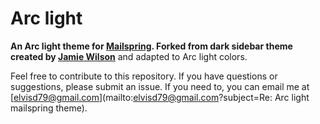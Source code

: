 # Arc light
**An Arc light theme for [Mailspring](https://getmailspring.com). Forked from dark sidebar theme created by [Jamie Wilson](http://jamiewilson.io)** and adapted to Arc light colors.

Feel free to contribute to this repository. If you have questions or suggestions, please submit an issue. If you need to, you can email me at [elvisd79@gmail.com](mailto:elvisd79@gmail.com?subject=Re: Arc light mailspring theme).
